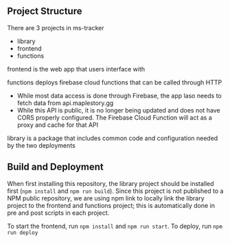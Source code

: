 ## Project Structure

There are 3 projects in ms-tracker
- library
- frontend
- functions

frontend is the web app that users interface with

functions deploys firebase cloud functions that can be called through HTTP
- While most data access is done through Firebase, the app laso needs to fetch data from api.maplestory.gg
- While this API is public, it is no longer being updated and does not have CORS properly configured. The Firebase Cloud Function will act as a proxy and cache for that API

library is a package that includes common code and configuration needed by the two deployments

## Build and Deployment

When first installing this repository, the library project should be installed first (`npm install` and `npm run build`). Since this project is not published to a NPM public repository, we are using npm link to locally link the library project to the frontend and functions project; this is automatically done in pre and post scripts in each project.

To start the frontend, run `npm install` and `npm run start`. To deploy, run `npm run deploy`